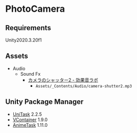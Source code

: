 # PhotoCamera

## Requirements

Unity2020.3.20f1

## Assets

- Audio
    - Sound Fx
        - [カメラのシャッター2 - 効果音ラボ](https://soundeffect-lab.info/sound/machine/)
            - `Assets/_Contents/Audio/camera-shutter2.mp3`

## Unity Package Manager

- [UniTask](https://github.com/Cysharp/UniTask) 2.2.5
- [VContainer](https://github.com/hadashiA/VContainer) 1.9.0
- [AnimeTask](https://github.com/kyubuns/AnimeTask) 1.11.0